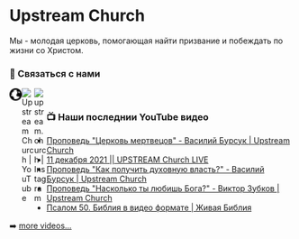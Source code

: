 # Upstream Church

Мы - молодая церковь, помогающая найти призвание и побеждать по жизни со Христом.

### 👥 Связаться с нами

[<img align="left" alt="upstream.life" width="22px" src="https://raw.githubusercontent.com/iconic/open-iconic/master/svg/globe.svg" />][website]
[<img align="left" alt="UpstreamChurch | YouTube" width="22px" src="https://cdn.jsdelivr.net/npm/simple-icons@v3/icons/youtube.svg" />][youtube]
[<img align="left" alt="upstream.church | Instagram" width="22px" src="https://cdn.jsdelivr.net/npm/simple-icons@v3/icons/instagram.svg" />][instagram]

<br />

### 📺 Наши последнии YouTube видео
<!-- YOUTUBE:START -->
- [Проповедь &quot;Церковь мертвецов&quot; - Василий Бурсук | Upstream Church](https://www.youtube.com/watch?v=z719xn54DxA)
- [11 декабря 2021 || UPSTREAM Church LIVE](https://www.youtube.com/watch?v=4_tdw8Mq_hg)
- [Проповедь &quot;Как получить духовную власть?&quot; - Василий Бурсук | Upstream Church](https://www.youtube.com/watch?v=7rsAUQkTGrg)
- [Проповедь &quot;Насколько ты любишь Бога?&quot; - Виктор Зубков | Upstream Church](https://www.youtube.com/watch?v=lllUH6Odej8)
- [Псалом 50. Библия в видео формате | Живая Библия](https://www.youtube.com/watch?v=94H37Bjrumo)
<!-- YOUTUBE:END -->

➡️ [more videos...](https://youtube.com/UpstreamChurch)

[website]: https://upstream.life/
[youtube]: https://youtube.com/UpstreamChurch
[instagram]: https://www.instagram.com/upstream.church
